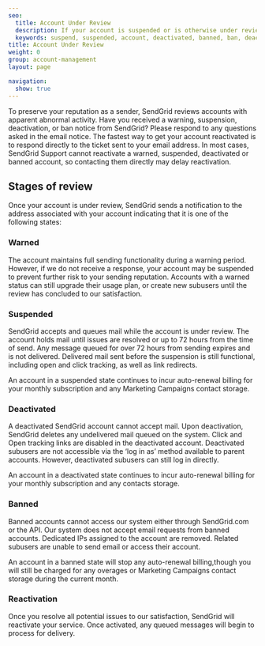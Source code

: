 ```yaml
---
seo:
  title: Account Under Review
  description: If your account is suspended or is otherwise under review, learn how to bring your account into good standing. 
  keywords: suspend, suspended, account, deactivated, banned, ban, deactivate, warn, warning, access, compromise, reactivate, stopped, stop, reactivated, turn, frozen, under, review, deactivated, compliance
title: Account Under Review
weight: 0
group: account-management
layout: page

navigation:
  show: true
---
```

To preserve your reputation as a sender, SendGrid reviews accounts with apparent abnormal activity. Have you received a warning, suspension, deactivation, or ban notice from SendGrid? Please respond to any questions asked in the email notice. The fastest way to get your account reactivated is to respond directly to the ticket sent to your email address. In most cases, SendGrid Support cannot reactivate a warned, suspended, deactivated or banned account, so contacting them directly may delay reactivation.

## 	Stages of review
 	
Once your account is under review, SendGrid sends a notification to the address associated with your account indicating that it is one of the following states:

 ### 	Warned
 	
The account maintains full sending functionality during a warning period. However, if we do not receive a response, your account may be suspended to prevent further risk to your sending reputation. Accounts with a warned status can still upgrade their usage plan, or create new subusers until the review has concluded to our satisfaction.

 ### 	Suspended
 	
SendGrid accepts and queues mail while the account is under review. The account holds mail until issues are resolved or up to 72 hours from the time of send. Any message queued for over 72 hours from sending expires and is not delivered. Delivered mail sent before the suspension is still functional, including open and click tracking, as well as link redirects.

<call-out>

An account in a suspended state continues to incur auto-renewal billing for your monthly subscription and any Marketing Campaigns contact storage.

</call-out>

 ### 	Deactivated
 	
A deactivated SendGrid account cannot accept mail. Upon deactivation, SendGrid deletes any undelivered mail queued on the system. Click and Open tracking links are disabled in the deactivated account. Deactivated subusers are not accessible via the ‘log in as’ method available to parent accounts. However, deactivated subusers can still log in directly.

<call-out>

An account in a deactivated state continues to incur auto-renewal billing for your monthly subscription and any contacts storage.

</call-out>

 ### 	Banned
 	
Banned accounts cannot access our system either through SendGrid.com or the API. Our system does not accept email requests from banned accounts. Dedicated IPs assigned to the account are removed. Related subusers are unable to send email or access their account.

<call-out>

An account in a banned state will stop any auto-renewal billing,though you will still be charged for any overages or Marketing Campaigns contact storage during the current month.

</call-out>

 ### 	Reactivation
 	
Once you resolve all potential issues to our satisfaction, SendGrid will reactivate your service. Once activated, any queued messages will begin to process for delivery.
